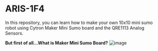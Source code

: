 # ARIS-1F4
In this repository, you can  learn how to make your own 10x10 mini sumo robot using Cytron Maker Mini Sumo board and the QRE1113 Analog Sensors.

**But first of all...What is Maker Mini Sumo Board?**
![image](https://github.com/user-attachments/assets/42b5b718-66c0-4a87-af9f-bbf261f02fba)


